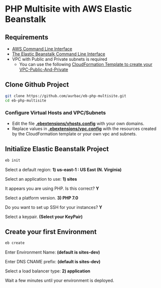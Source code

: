 # PHP Multisite with AWS Elastic Beanstalk

## Requirements

* [AWS Command Line Interface](https://aws.amazon.com/cli/)
* [The Elastic Beanstalk Command Line Interface](https://docs.aws.amazon.com/elasticbeanstalk/latest/dg/eb-cli3.html)
* VPC with Public and Private subnets is required
    - You can use the following [CloudFormation Template to create your VPC-Public-And-Private](https://raw.githubusercontent.com/aurbac/msg-app-backend/master/vpc/AURBAC-VPC-Public-And-Private.json)

## Clone Github Project

``` bash
git clone https://github.com/aurbac/eb-php-multisite.git
cd eb-php-multisite
```

### Configure Virtual Hosts and VPC/Subnets

* Edit the file [**.ebextensions/vhosts.config**](.ebextensions/vhosts.config) with your own domains.
* Replace values in [**.ebextensions/vpc.config**](.ebextensions/vpc.config) with the resources created by the CloudFormation template or your own vpc and subnets.

## Initialize Elastic Beanstalk Project

``` bash
eb init
```

Select a default region: **1) us-east-1 : US East (N. Virginia)**


Select an application to use: **1) sites**


It appears you are using PHP. Is this correct? **Y**


Select a platform version. **3) PHP 7.0**


Do you want to set up SSH for your instances? **Y**


Select a keypair. **(Select your KeyPair)**

## Create your first Environment

``` bash
eb create
```

Enter Environment Name: **(default is sites-dev)**


Enter DNS CNAME prefix: **(default is sites-dev)**


Select a load balancer type: **2) application**


Wait a few minutes until your environment is deployed.